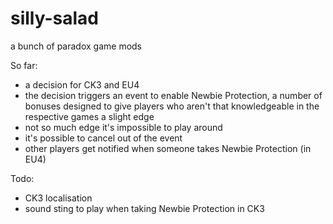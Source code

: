 # silly-salad
a bunch of paradox game mods

So far:
- a decision for CK3 and EU4
- the decision triggers an event to enable Newbie Protection, a number of bonuses designed to give players who aren't that knowledgeable in the respective games a slight edge
- not so much edge it's impossible to play around
- it's possible to cancel out of the event
- other players get notified when someone takes Newbie Protection (in EU4)

Todo:
- CK3 localisation
- sound sting to play when taking Newbie Protection in CK3
